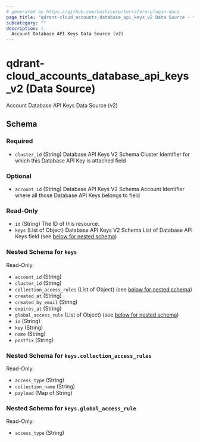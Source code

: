 ```yaml
---
# generated by https://github.com/hashicorp/terraform-plugin-docs
page_title: "qdrant-cloud_accounts_database_api_keys_v2 Data Source - terraform-provider-qdrant-cloud"
subcategory: ""
description: |-
  Account Database API Keys Data Source (v2)
---
```


# qdrant-cloud_accounts_database_api_keys_v2 (Data Source)

Account Database API Keys Data Source (v2)



<!-- schema generated by tfplugindocs -->
## Schema

### Required

- `cluster_id` (String) Database API Keys V2 Schema Cluster Identifier for which this Database API Key is attached field

### Optional

- `account_id` (String) Database API Keys V2 Schema Account Identifier where all those Database API Keys belongs to field

### Read-Only

- `id` (String) The ID of this resource.
- `keys` (List of Object) Database API Keys V2 Schema List of Database API Keys field (see [below for nested schema](#nestedatt--keys))

<a id="nestedatt--keys"></a>
### Nested Schema for `keys`

Read-Only:

- `account_id` (String)
- `cluster_id` (String)
- `collection_access_rules` (List of Object) (see [below for nested schema](#nestedobjatt--keys--collection_access_rules))
- `created_at` (String)
- `created_by_email` (String)
- `expires_at` (String)
- `global_access_rule` (List of Object) (see [below for nested schema](#nestedobjatt--keys--global_access_rule))
- `id` (String)
- `key` (String)
- `name` (String)
- `postfix` (String)

<a id="nestedobjatt--keys--collection_access_rules"></a>
### Nested Schema for `keys.collection_access_rules`

Read-Only:

- `access_type` (String)
- `collection_name` (String)
- `payload` (Map of String)


<a id="nestedobjatt--keys--global_access_rule"></a>
### Nested Schema for `keys.global_access_rule`

Read-Only:

- `access_type` (String)
